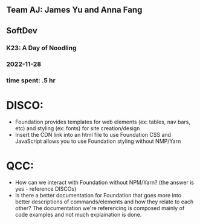## Team AJ: James Yu and Anna Fang 

## SoftDev

### K23: A Day of Noodling
### 2022-11-28
### time spent: .5 hr

# DISCO:
 * Foundation provides templates for web elements (ex: tables, nav bars, etc) and styling (ex: fonts) for site creation/design 
 * Insert the CDN link into an html file to use Foundation CSS and JavaScript allows you to use Foundation styling without NMP/Yarn 

# QCC:
 * How can we interact with Foundation without NPM/Yarn? (the answer is yes - reference DISCOs)
 * Is there a better documentation for Foundation that goes more into better descriptions of commands/elements and how they relate to each other? The documentation we're referencing is composed mainly of code examples and not much explaination is done. 
 
